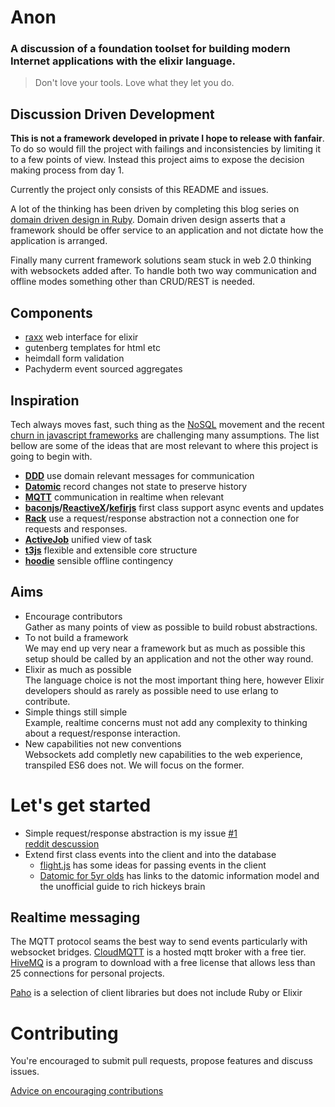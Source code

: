 Anon
====

### A discussion of a foundation toolset for building modern Internet applications with the elixir language.

> Don't love your tools. Love what they let you do.

## Discussion Driven Development
**This is not a framework developed in private I hope to release with fanfair**. To do so would fill the project with failings and inconsistencies by limiting it to a few points of view. Instead this project aims to expose the decision making process from day 1.

Currently the project only consists of this README and issues.

A lot of the thinking has been driven by completing this blog series on [domain driven design in Ruby](http://insights.workshop14.io/2015/07/14/domain-driven-design-introduction.html). Domain driven design asserts that a framework should be offer service to an application and not dictate how the application is arranged.

Finally many current framework solutions seam stuck in web 2.0 thinking with websockets added after. To handle both two way communication and offline modes something other than CRUD/REST is needed.

## Components

- [raxx](https://github.com/CrowdHailer/raxx/) web interface for elixir
- gutenberg templates for html etc
- heimdall form validation
- Pachyderm event sourced aggregates

## Inspiration
Tech always moves fast, such thing as the [NoSQL](http://martinfowler.com/bliki/NosqlDefinition.html) movement and the recent [churn in javascript frameworks](http://confreaks.tv/videos/lonestarruby2015-surviving-the-framework-hype-cycle) are challenging many assumptions. The list bellow are some of the ideas that are most relevant to where this project is going to begin with. 

- **[DDD](http://insights.workshop14.io/2015/08/20/domain-driven-design-where-the-real-value-lies.html)** use domain relevant messages for communication
- **[Datomic](http://www.datomic.com/)** record changes not state to preserve history
- **[MQTT](http://www.hivemq.com/mqtt-essentials-part-1-introducing-mqtt/)** communication in realtime when relevant
- **[baconjs](https://baconjs.github.io/)/[ReactiveX](http://reactivex.io/)/[kefirjs](https://github.com/rpominov/kefir)** first class support async events and updates
- **[Rack](http://rack.github.io/)** use a request/response abstraction not a connection one for requests and responses.
- **[ActiveJob](http://edgeguides.rubyonrails.org/active_job_basics.html)** unified view of task
- **[t3js](http://t3js.org/)** flexible and extensible core structure
- **[hoodie](http://hood.ie/)** sensible offline contingency

## Aims
- Encourage contributors  
  Gather as many points of view as possible to build robust abstractions.
- To not build a framework  
  We may end up very near a framework but as much as possible this setup should be called by an application and not the other way round.
- Elixir as much as possible  
  The language choice is not the most important thing here, however Elixir developers should as rarely as possible need to use erlang to contribute. 
- Simple things still simple  
  Example, realtime concerns must not add any complexity to thinking about a  request/response interaction.
- New capabilities not new conventions  
  Websockets add completly new capabilities to the web experience, transpiled ES6 does not. We will focus on the former.

# Let's get started
- Simple request/response abstraction is my issue [#1](https://github.com/workshop14/anon/issues/1)  
  [reddit descussion](https://www.reddit.com/r/ruby/comments/3jlpdo/where_is_rack_next_and_a_possible_elixir_successor/)
- Extend first class events into the client and into the database
  - [flight.js]() has some ideas for passing events in the client
  - [Datomic for 5yr olds](http://www.flyingmachinestudios.com/programming/datomic-for-five-year-olds/) has links to the datomic information model and the unofficial guide to rich hickeys brain

## Realtime messaging
The MQTT protocol seams the best way to send events particularly with websocket bridges. [CloudMQTT](https://www.cloudmqtt.com/) is a hosted mqtt broker with a free tier. [HiveMQ](http://www.hivemq.com/) is a program to download with a free license that allows less than 25 connections for personal projects.

[Paho](http://www.eclipse.org/paho/) is a selection of client libraries but does not include Ruby or Elixir
  

# Contributing
 You're encouraged to submit pull requests, propose features and discuss issues.

[Advice on encouraging contributions](http://confreaks.tv/videos/gogaruco2014-taking-over-someone-else-s-open-source-projects)
